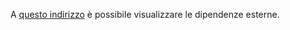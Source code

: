 A [questo indirizzo](https://sweleven.gitlab.io/booking/dependencies.html) è possibile visualizzare le dipendenze esterne.